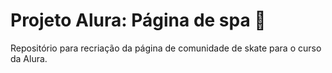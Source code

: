 # Projeto Alura: Página de spa 💆
Repositório para recriação da página de comunidade de skate para o curso da Alura.